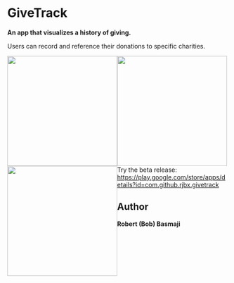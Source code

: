 # GiveTrack

**An app that visualizes a history of giving.**

Users can record and reference their donations to specific charities.

<img src="https://raw.githubusercontent.com/rjbx/Givetrack/master/images/giving.gif" style="float:left;" width="250"></img>
<img src="https://raw.githubusercontent.com/rjbx/Givetrack/master/images/record.gif" style="float:left;" width="250"></img>
<img src="https://raw.githubusercontent.com/rjbx/Givetrack/master/images/glance.gif" style="float:left;" width="250"></img>

Try the beta release: https://play.google.com/store/apps/details?id=com.github.rjbx.givetrack

## Author

**Robert (Bob) Basmaji**
